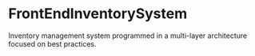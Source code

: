 # FrontEndInventorySystem
Inventory management system programmed in a multi-layer architecture focused on best practices.
